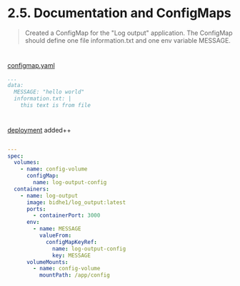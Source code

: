 # 2.5. Documentation and ConfigMaps

> Created a ConfigMap for the "Log output" application. The ConfigMap should define one file information.txt and one env variable MESSAGE.

#

[configmap.yaml](./manifests/configmap.yaml)

```Yaml
...
data:
  MESSAGE: "hello world"
  information.txt: |
    this text is from file
```

#

[deployment](./manifests/deployment.yaml) added++

```yaml

---
spec:
  volumes:
    - name: config-volume
      configMap:
        name: log-output-config
  containers:
    - name: log-output
      image: bidhe1/log_output:latest
      ports:
        - containerPort: 3000
      env:
        - name: MESSAGE
          valueFrom:
            configMapKeyRef:
              name: log-output-config
              key: MESSAGE
      volumeMounts:
        - name: config-volume
          mountPath: /app/config
```
